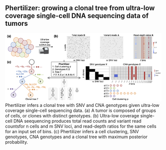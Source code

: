 ## Phertilizer: growing a clonal tree from ultra-low coverage single-cell DNA sequencing data of tumors


![Overview of Phertilizer](overview.png)
Phertilizer infers a clonal tree with SNV and CNA genotypes given ultra-low coverage single-cell sequencing data.
(a) A tumor is composed of groups of cells, or clones with distinct genotypes.
(b) Ultra-low coverage single-cell DNA seequencing produces total read counts and variant read countsfor n cells and m SNV loci, and read-depth ratios for the same cells for an input set of bins.
(c) Phertilizer infers a cell clustering, SNV genotypes, CNA genotypes and a clonal tree  with maximum posterior probability.

